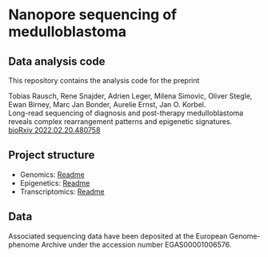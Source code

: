 # Nanopore sequencing of medulloblastoma

## Data analysis code

This repository contains the analysis code for the preprint

Tobias Rausch, Rene Snajder, Adrien Leger, Milena Simovic, Oliver Stegle, Ewan Birney, Marc Jan Bonder, Aurelie Ernst, Jan O. Korbel.          
Long-read sequencing of diagnosis and post-therapy medulloblastoma reveals complex rearrangement patterns and epigenetic signatures.            
[bioRxiv 2022.02.20.480758](https://doi.org/10.1101/2022.02.20.480758)

## Project structure

* Genomics: [Readme](https://github.com/PMBio/mb-nanopore-2022/blob/main/genomics)
* Epigenetics: [Readme](https://github.com/PMBio/mb-nanopore-2022/tree/main/epigenetics)
* Transcriptomics: [Readme](https://github.com/PMBio/mb-nanopore-2022/tree/main/transcriptomics)

## Data

Associated sequencing data have been deposited at the European Genome-phenome Archive under the accession number EGAS00001006576.
